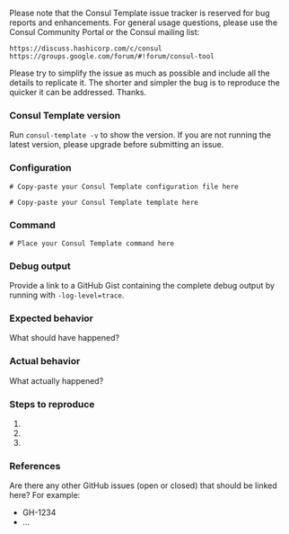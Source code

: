 Please note that the Consul Template issue tracker is reserved
for bug reports and enhancements. For general usage questions,
please use the Consul Community Portal or the Consul mailing list:

    https://discuss.hashicorp.com/c/consul
    https://groups.google.com/forum/#!forum/consul-tool

Please try to simplify the issue as much as possible and include all the
details to replicate it. The shorter and simpler the bug is to reproduce the
quicker it can be addressed. Thanks.

### Consul Template version

Run `consul-template -v` to show the version. If you are not
running the latest version, please upgrade before submitting an
issue.


### Configuration

```hcl
# Copy-paste your Consul Template configuration file here
```

```liquid
# Copy-paste your Consul Template template here
```


### Command

```shell
# Place your Consul Template command here
```


### Debug output

Provide a link to a GitHub Gist containing the complete debug
output by running with `-log-level=trace`.


### Expected behavior

What should have happened?


### Actual behavior

What actually happened?


### Steps to reproduce

1.
2.
3.


### References

Are there any other GitHub issues (open or closed) that should
be linked here? For example:
- GH-1234
- ...
